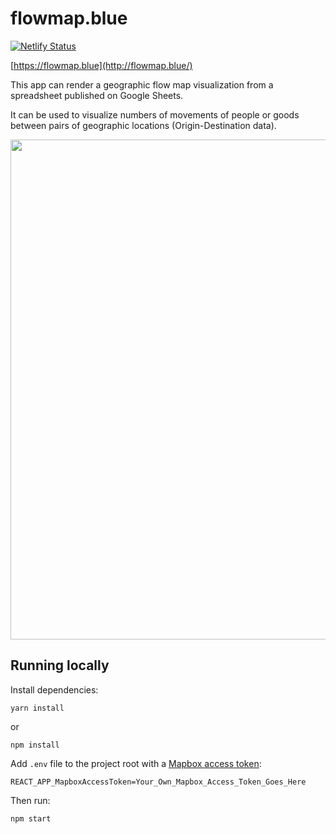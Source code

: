 # flowmap.blue

[![Netlify Status](https://api.netlify.com/api/v1/badges/8b9d3eee-7aa8-4b1f-9e37-2f78307e91d7/deploy-status)](https://app.netlify.com/sites/flowmap-blue/deploys)

[https://flowmap.blue](http://flowmap.blue/)


This app can render a geographic flow map visualization from a spreadsheet published on Google Sheets.

It can be used to visualize numbers of movements of people or goods between pairs of geographic locations
(Origin-Destination data).


<a href=https://flowmap.blue/1Oe3zM219uSfJ3sjdRT90SAK2kU3xIvzdcCW6cwTsAuc><img src=https://user-images.githubusercontent.com/351828/76080526-5fd20d00-5fa7-11ea-939c-7abb268fde40.png width=800>
</a>



## Running locally

Install dependencies:

    yarn install
or     

    npm install
    

Add `.env` file to the project root with a [Mapbox access token](https://www.mapbox.com/help/define-access-token/):

    REACT_APP_MapboxAccessToken=Your_Own_Mapbox_Access_Token_Goes_Here

Then run:

    npm start
